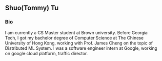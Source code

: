 ## Shuo(Tommy) Tu


### Bio

I am currently a CS Master student at Brown university. Before Georgia Tech, I got my bachelor degree of Computer Science at The Chinese University of Hong Kong, working with Prof. James Cheng on the topic of Distributed ML System. I was a software engineer intern at Google, working on google cloud platform, traffic director.

